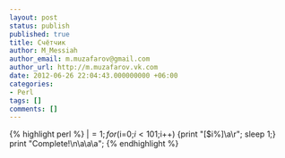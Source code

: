 ```yaml
---
layout: post
status: publish
published: true
title: Счётчик
author: M_Messiah
author_email: m.muzafarov@gmail.com
author_url: http://m.muzafarov.vk.com
date: 2012-06-26 22:04:43.000000000 +06:00
categories:
- Perl
tags: []
comments: []
---
```

{% highlight perl %}
$|=1;
for ($i=0;$i<101;$i++) {print "[$i%]\a\r"; sleep 1;}
print "Complete!\n\a\a\a";
{% endhighlight %}
